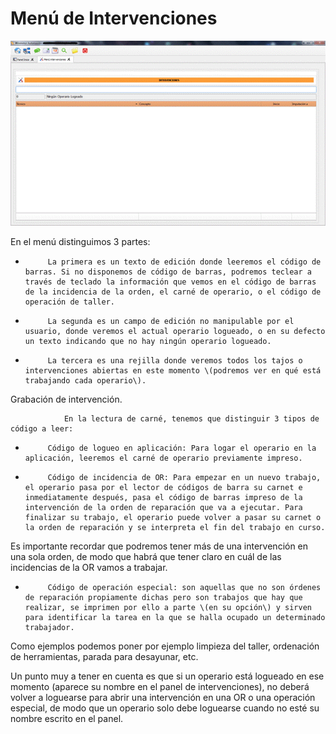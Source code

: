 # Menú de Intervenciones





![](../.gitbook/assets/image%20%2834%29.png)

En el menú distinguimos 3 partes:

-          La primera es un texto de edición donde leeremos el código de barras. Si no disponemos de código de barras, podremos teclear a través de teclado la información que vemos en el código de barras de la incidencia de la orden, el carné de operario, o el código de operación de taller.

-          La segunda es un campo de edición no manipulable por el usuario, donde veremos el actual operario logueado, o en su defecto un texto indicando que no hay ningún operario logueado.

-          La tercera es una rejilla donde veremos todos los tajos o intervenciones abiertas en este momento \(podremos ver en qué está trabajando cada operario\).

Grabación de intervención.

                En la lectura de carné, tenemos que distinguir 3 tipos de código a leer:

-          Código de logueo en aplicación: Para logar el operario en la aplicación, leeremos el carné de operario previamente impreso.

-          Código de incidencia de OR: Para empezar en un nuevo trabajo, el operario pasa por el lector de códigos de barra su carnet e inmediatamente después, pasa el código de barras impreso de la intervención de la orden de reparación que va a ejecutar. Para finalizar su trabajo, el operario puede volver a pasar su carnet o la orden de reparación y se interpreta el fin del trabajo en curso.

Es importante recordar que podremos tener más de una intervención en una sola orden, de modo que habrá que tener claro en cuál de las incidencias de la OR vamos a trabajar.

-          Código de operación especial: son aquellas que no son órdenes de reparación propiamente dichas pero son trabajos que hay que realizar, se imprimen por ello a parte \(en su opción\) y sirven para identificar la tarea en la que se halla ocupado un determinado trabajador.

Como ejemplos podemos poner por ejemplo limpieza del taller, ordenación de herramientas, parada para desayunar, etc.

Un punto muy a tener en cuenta es que si un operario está logueado en ese momento \(aparece su nombre en el panel de intervenciones\), no deberá volver a loguearse para abrir una intervención en una OR o una operación especial, de modo que un operario solo debe loguearse cuando no esté su nombre escrito en el panel.

